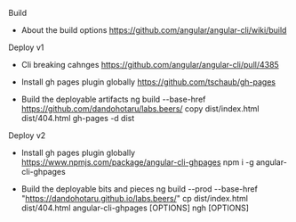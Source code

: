 Build
* About the build options 
  https://github.com/angular/angular-cli/wiki/build


Deploy v1
* Cli breaking cahnges
  https://github.com/angular/angular-cli/pull/4385

* Install gh pages plugin globally
  https://github.com/tschaub/gh-pages

* Build the deployable artifacts
  ng build --base-href https://github.com/dandohotaru/labs.beers/
  copy dist/index.html dist/404.html
  gh-pages -d dist

Deploy v2

* Install gh pages plugin globally
  https://www.npmjs.com/package/angular-cli-ghpages
  npm i -g angular-cli-ghpages

* Build the deployable bits and pieces
  ng build --prod --base-href "https://dandohotaru.github.io/labs.beers/"
  cp dist/index.html dist/404.html
  angular-cli-ghpages [OPTIONS]
  ngh [OPTIONS]